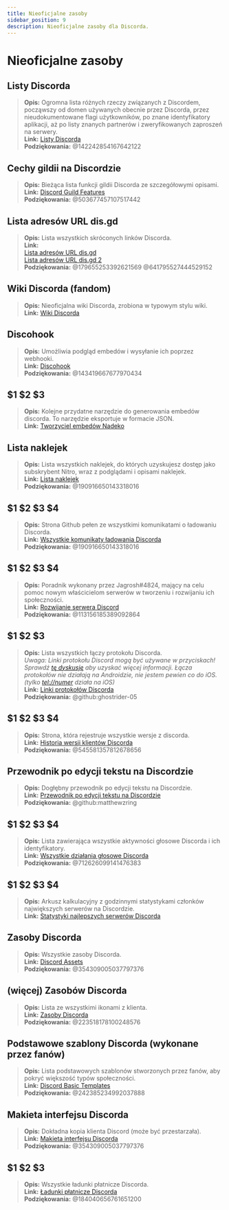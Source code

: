 ```yaml
---
title: Nieoficjalne zasoby
sidebar_position: 9
description: Nieoficjalne zasoby dla Discorda.
---
```


# Nieoficjalne zasoby

## Listy Discorda
> __Opis:__ Ogromna lista różnych rzeczy związanych z Discordem, począwszy od domen używanych obecnie przez Discorda, przez nieudokumentowane flagi użytkowników, po znane identyfikatory aplikacji, aż po listy znanych partnerów i zweryfikowanych zaproszeń na serwery.   <br/>
__Link:__ [Listy Discorda](https://github.com/Delitefully/DiscordLists)   <br/>
__Podziękowania:__ @142242854167642122

## Cechy gildii na Discordzie
> __Opis:__ Bieżąca lista funkcji gildii Discorda ze szczegółowymi opisami.   <br/>
__Link:__ [Discord Guild Features](https://gist.github.com/Techy/ecc60b12e94f8fc8185f09b82aa91dd2)  <br/>
__Podziękowania:__ @503677457107517442

## Lista adresów URL dis.gd
> __Opis:__ Lista wszystkich skróconych linków Discorda.   <br/>
__Link:__  <br/>
[Lista adresów URL dis.gd](https://herogamers.dev/dis.gd/)   <br/>
[Lista adresów URL dis.gd 2](https://thecutefoxxy.com/discord-shortlinks)  <br/>
__Podziękowania:__ @179655253392621569 @641795527444529152

## Wiki Discorda (fandom)
> __Opis:__ Nieoficjalna wiki Discorda, zrobiona w typowym stylu wiki.   <br/>
__Link:__ [Wiki Discorda](https://discord.fandom.com/wiki/Discord) 

## Discohook 
> __Opis:__ Umożliwia podgląd embedów i wysyłanie ich poprzez webhooki.   <br/>
__Link:__ [Discohook](https://discohook.org/)   <br/>
__Podziękowania:__ @143419667677970434

## $1 $2 $3
> __Opis:__ Kolejne przydatne narzędzie do generowania embedów discorda. To narzędzie eksportuje w formacie JSON.   <br/>
__Link:__ [Tworzyciel embedów Nadeko](https://embedbuilder.nadekobot.me/ )

## Lista naklejek
> __Opis:__ Lista wszystkich naklejek, do których uzyskujesz dostęp jako subskrybent Nitro, wraz z podglądami i opisami naklejek.   <br/>
__Link:__ [Lista naklejek](https://stickers.advaith.io/)   <br/>
__Podziękowania:__ @190916650143318016

## $1 $2 $3 $4
> __Opis:__ Strona Github pełen ze wszystkimi komunikatami o ładowaniu Discorda.  <br/>
__Link:__ [Wszystkie komunikaty ładowania Discorda](https://gist.github.com/advaith1/540543d6a2b7fd66abdb0eb02c002f88)  <br/>
__Podziękowania:__ @190916650143318016

## $1 $2 $3 $4
> __Opis:__ Poradnik wykonany przez Jagrosh#4824, mający na celu pomoc nowym właścicielom serwerów w tworzeniu i rozwijaniu ich społeczności.   <br/>
__Link:__ [Rozwijanie serwera Discord](https://gist.github.com/jagrosh/342324d7084c9ebdac2fa3d0cd759d10)   <br/>
__Podziękowania:__ @113156185389092864

## $1 $2 $3
> __Opis:__ Lista wszystkich łączy protokołu Discorda.   <br/>
*Uwaga: Linki protokołu Discord mogą być używane w przyciskach! Sprawdź [tę dyskusję](https://github.com/discord/discord-api-docs/discussions/3347#discussioncomment-1405699) aby uzyskać więcej informacji. Łącza protokołów nie działają na Androidzie, nie jestem pewien co do iOS. (tylko <tel://numer> działa na iOS)*   <br/>
__Link:__ [Linki protokołów Discorda](https://gist.github.com/ghostrider-05/8f1a0bfc27c7c4509b4ea4e8ce718af0)   <br/>
__Podziękowania:__ @github:ghostrider-05

## $1 $2 $3 $4
> __Opis:__ Strona, która rejestruje wszystkie wersje z discorda.   <br/>
__Link:__ [Historia wersji klientów Discorda](https://discord.sale/)  
__Podziękowania:__ @545581357812678656

## Przewodnik po edycji tekstu na Discordzie
> __Opis:__ Dogłębny przewodnik po edycji tekstu na Discordzie.  <br/>
__Link:__ [Przewodnik po edycji tekstu na Discordzie](https://gist.github.com/matthewzring/9f7bbfd102003963f9be7dbcf7d40e51)  <br/>
__Podziękowania:__ @github:matthewzring

## $1 $2 $3 $4
> __Opis:__ Lista zawierająca wszystkie aktywności głosowe Discorda i ich identyfikatory.   <br/>
__Link:__ [Wszystkie działania głosowe Discorda](https://gist.github.com/GeneralSadaf/42d91a2b6a93a7db7a39208f2d8b53ad)   <br/>
__Podziękowania:__ @712626099141476383
 
## $1 $2 $3 $4
> __Opis:__ Arkusz kalkulacyjny z godzinnymi statystykami członków największych serwerów na Discordzie.   <br/>
__Link:__ [Statystyki najlepszych serwerów Discorda](https://docs.google.com/spreadsheets/d/1gRQ44Goa8x_M714pSmPXLHW3BAK5LzWzRn1MVXPeVn4/edit#gid=0)

## Zasoby Discorda
> __Opis:__ Wszystkie zasoby Discorda.   <br/>
__Link:__ [Discord Assets](https://www.figma.com/community/file/992144378612759941/Discord-Resources)   <br/>
__Podziękowania:__ @354309005037797376

## (więcej) Zasobów Discorda
> __Opis:__ Lista ze wszystkimi ikonami z klienta.   <br/>
__Link:__ [Zasoby Discorda](https://gitlab.com/derpystuff/discord-asset-datamining )   <br/>
__Podziękowania:__ @223518178100248576

## Podstawowe szablony Discorda (wykonane przez fanów)
> __Opis:__ Lista podstawowych szablonów stworzonych przez fanów, aby pokryć większość typów społeczności.  <br/>
__Link:__ [Discord Basic Templates](https://gist.github.com/srnyx/12922980e75cf14508990bb36a6989a9)  <br/>
__Podziękowania:__ @242385234992037888

## Makieta interfejsu Discorda
> __Opis:__ Dokładna kopia klienta Discord (może być przestarzała).   <br/>
__Link:__ [Makieta interfejsu Discorda](https://www.figma.com/community/file/994323951589690341/Discord-Desktop-UI)   <br/>
__Podziękowania:__ @354309005037797376

## $1 $2 $3
> __Opis:__ Wszystkie ładunki płatnicze Discorda.   <br/>
__Link:__ [Ładunki płatnicze Discorda](https://github.com/discord-payloads/discord-payloads)   <br/>
__Podziękowania:__ @184040656761651200
